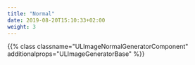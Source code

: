 ```yaml
---
title: "Normal"
date: 2019-08-20T15:10:33+02:00
weight: 3
---
```


{{% class classname="ULImageNormalGeneratorComponent" additionalprops="ULImageGeneratorBase" %}}